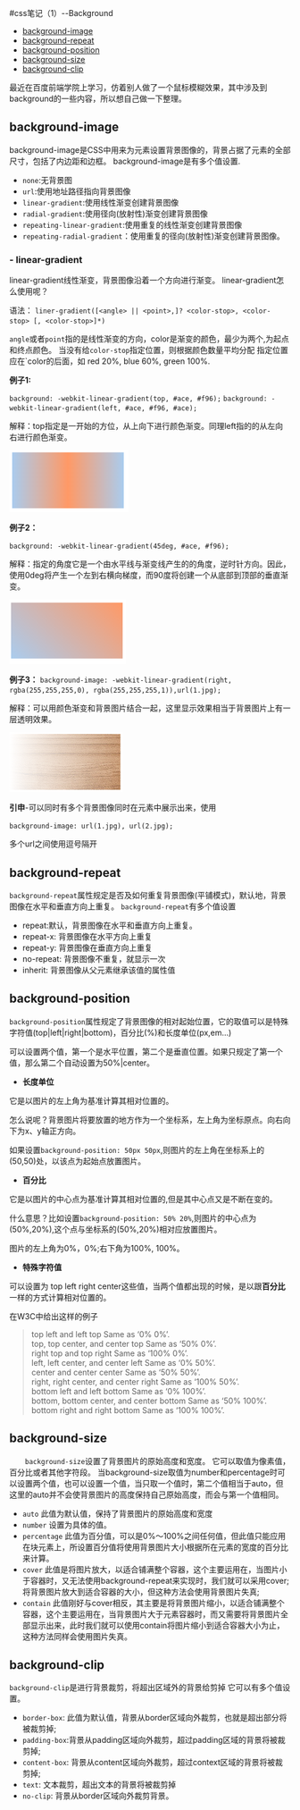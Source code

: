 #css笔记（1）--Background

* [background-image](#background-image)
* [background-repeat](#background-repeat)
* [background-position](#background-position)
* [background-size](#background-size)
* [background-clip](#background-clip)


最近在百度前端学院上学习，仿着别人做了一个鼠标模糊效果，其中涉及到background的一些内容，所以想自己做一下整理。

## background-image
background-image是CSS中用来为元素设置背景图像的，背景占据了元素的全部尺寸，包括了内边距和边框。
background-image是有多个值设置.

- 	`none`:无背景图
- 	`url`:使用地址路径指向背景图像
- 	`linear-gradient`:使用线性渐变创建背景图像
- 	`radial-gradient`:使用径向(放射性)渐变创建背景图像
- 	`repeating-linear-gradient`:使用重复的线性渐变创建背景图像
- 	`repeating-radial-gradient`：使用重复的径向(放射性)渐变创建背景图像。

### - linear-gradient
linear-gradient线性渐变，背景图像沿着一个方向进行渐变。
linear-gradient怎么使用呢？

语法：
`
liner-gradient([<angle> || <point>,]? <color-stop>, <color-stop> [, <color-stop>]*)	
`

`angle`或者`point`指的是线性渐变的方向，color是渐变的颜色，最少为两个,为起点和终点颜色。
当没有给`color-stop`指定位置，则根据颜色数量平均分配
指定位置应在`color的后面，如 red 20%, blue 60%, green 100%.

**例子1:**

`
background: -webkit-linear-gradient(top, #ace, #f96);
`
`
background: -webkit-linear-gradient(left, #ace, #f96, #ace);
`

解释：top指定是一开始的方位，从上向下进行颜色渐变。同理left指的的从左向右进行颜色渐变。

![渐变图片](linearPic.png)

**例子2：**

`
background: -webkit-linear-gradient(45deg, #ace, #f96);
`

解释：指定的角度它是一个由水平线与渐变线产生的的角度，逆时针方向。因此，使用0deg将产生一个左到右横向梯度，而90度将创建一个从底部到顶部的垂直渐变。

![渐变图片](linearPic2.png)

**例子3：**
`
background-image: -webkit-linear-gradient(right, rgba(255,255,255,0), rgba(255,255,255,1)),url(1.jpg);
`

解释：可以用颜色渐变和背景图片结合一起，这里显示效果相当于背景图片上有一层透明效果。

![渐变图片](linearPic3.png)

**引申**-可以同时有多个背景图像同时在元素中展示出来，使用

`
background-image: url(1.jpg), url(2.jpg);
`

多个url之间使用逗号隔开


## background-repeat
`background-repeat`属性规定是否及如何重复背景图像(平铺模式)，默认地，背景图像在水平和垂直方向上重复。
`background-repeat`有多个值设置

- repeat:默认，背景图像在水平和垂直方向上重复。
- repeat-x: 背景图像在水平方向上重复
- repeat-y: 背景图像在垂直方向上重复
- no-repeat: 背景图像不重复，就显示一次
- inherit: 背景图像从父元素继承该值的属性值

## background-position
`background-position`属性规定了背景图像的相对起始位置，它的取值可以是特殊字符值(top|left|right|bottom)，百分比(%)和长度单位(px,em...)

可以设置两个值，第一个是水平位置，第二个是垂直位置。如果只规定了第一个值，那么第二个自动设置为50%|center。

- **长度单位**
 
它是以图片的左上角为基准计算其相对位置的。

怎么说呢？背景图片将要放置的地方作为一个坐标系，左上角为坐标原点。向右向下为x、y轴正方向。

如果设置`background-position: 50px 50px`,则图片的左上角在坐标系上的(50,50)处，以该点为起始点放置图片。

- **百分比**

它是以图片的中心点为基准计算其相对位置的,但是其中心点又是不断在变的。

什么意思？比如设置`background-position: 50% 20%`,则图片的中心点为(50%,20%),这个点与坐标系的(50%,20%)相对应放置图片。

图片的左上角为0%，0%;右下角为100%, 100%。

- **特殊字符值**

可以设置为 top left right center这些值，当两个值都出现的时候，是以跟**百分比**一样的方式计算相对位置的。

在W3C中给出这样的例子

>top left and left top Same as ‘0% 0%’.<br/>
top, top center, and center top Same as ‘50% 0%’.<br/>
right top and top right Same as ‘100% 0%’.<br/>
left, left center, and center left Same as ‘0% 50%’.<br/>
center and center center Same as ‘50% 50%’.<br/>
right, right center, and center right Same as ‘100% 50%’.<br/>
bottom left and left bottom Same as ‘0% 100%’.<br/>
bottom, bottom center, and center bottom Same as ‘50% 100%’.<br/>
bottom right and right bottom Same as ‘100% 100%’.<br/>

## background-size
　　`background-size`设置了背景图片的原始高度和宽度。
它可以取值为像素值，百分比或者其他字符段。
当background-size取值为number和percentage时可以设置两个值，也可以设置一个值，当只取一个值时，第二个值相当于auto，但这里的auto并不会使背景图片的高度保持自己原始高度，而会与第一个值相同。

- `auto` 此值为默认值，保持了背景图片的原始高度和宽度
- `number` 设置为具体的值。
- `percentage` 此值为百分值，可以是0%〜100%之间任何值，但此值只能应用在块元素上，所设置百分值将使用背景图片大小根据所在元素的宽度的百分比来计算。
- `cover` 此值是将图片放大，以适合铺满整个容器，这个主要运用在，当图片小于容器时，又无法使用background-repeat来实现时，我们就可以采用cover;将背景图片放大到适合容器的大小，但这种方法会使用背景图片失真;
- `contain` 此值刚好与cover相反，其主要是将背景图片缩小，以适合铺满整个容器，这个主要运用在，当背景图片大于元素容器时，而又需要将背景图片全部显示出来，此时我们就可以使用contain将图片缩小到适合容器大小为止，这种方法同样会使用图片失真。

## background-clip
`background-clip`是进行背景裁剪，将超出区域外的背景给剪掉
	它可以有多个值设置。

- `border-box`: 此值为默认值，背景从border区域向外裁剪，也就是超出部分将被裁剪掉;
- `padding-box`:背景从padding区域向外裁剪，超过padding区域的背景将被裁剪掉;
- `content-box`: 背景从content区域向外裁剪，超过context区域的背景将被裁剪掉;
- `text`: 文本裁剪，超出文本的背景将被裁剪掉
- `no-clip`: 背景从border区域向外裁剪背景。


















